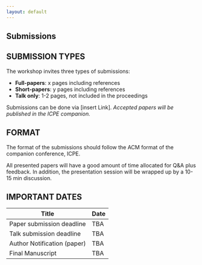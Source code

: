 ```yaml
---
layout: default
---
```

<h2><b>Submissions</b></h2>

<h2><b>SUBMISSION TYPES</b></h2>

The workshop invites three types of submissions:

<ul>
  <li><b>Full-papers</b>: x pages including references</li>
  <li><b>Short-papers</b>: y pages including references</li>
  <li><b>Talk only</b>: 1-2 pages, not included in the proceedings</li>
</ul>

Submissions can be done via [insert Link].
<i>Accepted papers will be published in the ICPE companion.</i>

<h2><b>FORMAT</b></h2>

The format of the submissions should follow the ACM format of the companion conference, ICPE.

All presented papers will have a good amount of time allocated for Q&A plus feedback. In addition, the presentation session will be wrapped up by a 10-15 min discussion. 

<h2><b>IMPORTANT DATES</b></h2>

| Title                        | Date |
|------------------------------|------|
| Paper submission deadline    | TBA  |
| Talk submission deadline     | TBA  |
| Author Notification (paper)  | TBA  |
| Final Manuscript             | TBA  |
